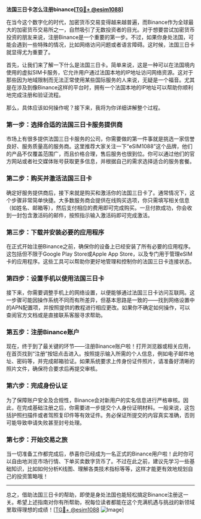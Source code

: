 **法国三日卡怎么注册binance[[TG💪+ @esim1088](https://t.me/s/esim1088)]**

在当今这个数字化的时代，加密货币交易变得越来越普遍，而Binance作为全球最大的加密货币交易所之一，自然吸引了无数投资者的目光。对于想要尝试加密货币投资的朋友来说，注册Binance是一个重要的第一步。不过，如果你身处法国，可能会遇到一些特殊的情况，比如网络访问问题或者语言障碍。这时候，法国三日卡就显得尤为重要了。

首先，让我们来了解一下什么是法国三日卡。简单来说，这是一种可以在法国境内使用的虚拟SIM卡服务，它允许用户通过法国本地的IP地址访问网络资源。这对于那些因为地域限制而无法正常使用某些国际服务的人来说，无疑是一个福音。尤其是在涉及到像Binance这样的平台时，拥有一个法国本地的IP地址可以帮助你顺利地完成注册和验证流程。

那么，具体应该如何操作呢？接下来，我将为你详细讲解整个过程。

### 第一步：选择合适的法国三日卡服务提供商

市场上有很多提供法国三日卡服务的公司，你需要做的第一件事就是挑选一家信誉良好、服务质量高的服务商。这里推荐大家关注一下“eSIM1088”这个品牌，他们的产品不仅覆盖范围广，而且价格合理，售后服务也很到位。你可以通过他们的官方网站或者社交媒体账号获取更多信息，并根据自己的需求选择适合的服务套餐。

### 第二步：购买并激活法国三日卡

确定好服务提供商后，接下来就是购买和激活你的法国三日卡了。通常情况下，这个步骤非常简单快捷。大多数服务商会提供在线购买选项，你只需填写相关信息（如姓名、邮箱等），然后支付相应的费用即可完成购买。一旦付款成功，你会收到一封包含激活码的邮件，按照指示输入激活码即可完成激活。

### 第三步：下载并安装必要的应用程序

在正式开始注册Binance之前，确保你的设备上已经安装了所有必要的应用程序。这包括但不限于Google Play Store或Apple App Store，以及专门用于管理eSIM卡的应用程序。这些工具可以帮助你更好地管理和控制你的法国三日卡连接状态。

### 第四步：设置手机以使用法国三日卡

接下来，你需要调整手机上的网络设置，以便能够通过法国三日卡访问互联网。这一步骤可能因操作系统不同而有所差异，但基本思路是一致的——找到网络设置中的APN配置项，并按照提供的教程进行相应更改。如果你不确定如何操作，可以查阅官方文档或是直接联系客服寻求帮助。

### 第五步：注册Binance账户

现在，终于到了最关键的环节——注册Binance账户啦！打开浏览器或相关应用，在首页找到“注册”按钮点击进入。按照提示输入所需的个人信息，例如电子邮件地址、密码等，并完成邮箱验证。如果系统要求上传身份证件照片，请准备好清晰的照片文件，确保符合要求后再提交审核。

### 第六步：完成身份认证

为了保障账户安全及合规性，Binance会对新用户的实名信息进行严格审核。因此，在完成基础注册之后，你需要进一步提交个人身份证明材料。一般来说，这包括护照扫描件或者驾照复印件等有效证件。务必保证所提交的内容真实准确，否则可能导致申请失败甚至封号处理。

### 第七步：开始交易之旅

当一切准备工作都完成后，恭喜你已经成为一名正式的Binance用户啦！此时你可以自由地浏览市场行情、下单买卖数字货币了。不过在此之前，建议先学习一些基础知识，比如如何分析K线图、理解各类技术指标等等，这样才能更有效地规划自己的投资策略哦！

---

总之，借助法国三日卡的帮助，即使是身处法国也能轻松搞定Binance注册这一关。希望上述指南对你有所帮助，祝每位读者都能在这个充满机遇与挑战的新领域里取得理想的成绩！[[TG💪+ @esim1088](https://t.me/s/esim1088) ![Image](https://i.postimg.cc/4NQfJmqS/Snipaste-2025-05-13-00-14-12.png)]